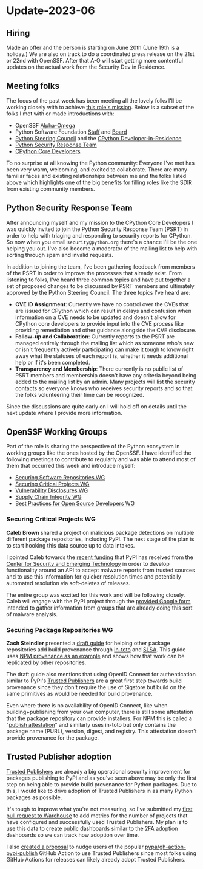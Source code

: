 # Update-2023-06

## Hiring

Made an offer and the person is starting on June 20th (June 19th is a holiday.) We are also on track to do a coordinated press release on the 21st or 22nd with OpenSSF.
After that A-O will start getting more contentful updates on the actual work from the Security Dev in Residence.

## Meeting folks

The focus of the past week has been meeting all the lovely folks I'll be working closely with to
achieve [this role's mission](https://sethmlarson.dev/security-developer-in-residence#responsibilities-and-keys-to-success).
Below is a subset of the folks I met with or made introductions with:

- OpenSSF [Alpha-Omega](https://alpha-omega.dev/)
- Python Software Foundation [Staff](https://www.python.org/psf/records/staff/) and [Board](https://www.python.org/psf/board/)
- [Python Steering Council](https://peps.python.org/pep-8104/#results) and the [CPython Developer-in-Residence](https://lukasz.langa.pl/)
- [Python Security Response Team](https://www.python.org/dev/security/)
- [CPython Core Developers](https://discuss.python.org/t/introduction-from-security-developer-in-residence/28588/3)

To no surprise at all knowing the Python community: Everyone I've met has been very warm, welcoming, and excited to collaborate.
There are many familiar faces and existing relationships between me and the folks listed above which highlights one
of the big benefits for filling roles like the SDIR from existing community members.

## Python Security Response Team

After announcing myself and my mission to the CPython Core Developers I was quickly invited to join the Python Security Response Team (PSRT)
in order to help with triaging and responding to security reports for CPython. So now when you email `security@python.org` there's
a chance I'll be the one helping you out. I've also become a moderator of the mailing list to help with sorting through spam and invalid requests.

In addition to joining the team, I've been gathering feedback from members of the PSRT in order to improve the processes that
already exist. From listening to folks, I've heard three common topics and have put together a set of proposed changes to be discussed by PSRT members
and ultimately approved by the Python Steering Council. The three topics I've heard are:

- **CVE ID Assignment**: Currently we have no control over the CVEs that are issued for CPython which can result in delays and confusion when information on a CVE needs to be updated
  and doesn't allow for CPython core developers to provide input into the CVE process like providing remediation and other guidance alongside the CVE disclosure.
- **Follow-up and Collaboration**: Currently reports to the PSRT are managed entirely through the mailing list which as someone who's new or isn't frequently
  actively participating can make it tough to know right away what the statuses of each report is, whether it needs additional help or if it's been completed.
- **Transparency and Membership**: There currently is no public list of PSRT members and membership doesn't have any criteria beyond being added to the mailing list by an admin.
  Many projects will list the security contacts so everyone knows who receives security reports and so that the folks volunteering their time can be recognized.

Since the discussions are quite early on I will hold off on details until the next update where I provide more information.

## OpenSSF Working Groups

Part of the role is sharing the perspective of the Python ecosystem in working groups
like the ones hosted by the OpenSSF. I have identified the following meetings to contribute to regularly
and was able to attend most of them that occurred this week and introduce myself:

- [Securing Software Repositories WG](https://github.com/ossf/wg-securing-software-repos)
- [Securing Critical Projects WG](https://github.com/ossf/wg-securing-critical-projects)
- [Vulnerability Disclosures WG](https://github.com/ossf/wg-vulnerability-disclosures)
- [Supply Chain Integrity WG](https://github.com/ossf/wg-supply-chain-integrity)
- [Best Practices for Open Source Developers WG](https://github.com/ossf/wg-best-practices-os-developers)

### Securing Critical Projects WG

**Caleb Brown** shared a project on malicious package detections on multiple different
package repositories, including PyPI. The next stage of the plan is to start hooking this
data source up to data intakes.

I pointed Caleb towards the [recent funding](https://discuss.python.org/t/pypi-malware-detection-project/28222) that PyPI has received from the
[Center for Security and Emerging Technology](https://cset.georgetown.edu/)
in order to develop functionality around an API to accept malware reports
from trusted sources and to use this information for quicker resolution times
and potentially automated resolution via soft-deletes of releases.

The entire group was excited for this work and will be following closely.
Caleb will engage with the PyPI project through the [provided Google form](https://forms.gle/ixRoNJEPVNekFN7H7)
intended to gather information from groups that are already doing this sort of malware analysis.

### Securing Package Repositories WG

**Zach Steindler** presented a [draft guide](https://github.com/ossf/wg-securing-software-repos/pull/17) for helping other
package repositories add build provenance through [in-toto](https://in-toto.io/) and [SLSA](https://slsa.dev). This guide uses [NPM provenance as an example](https://github.blog/2023-04-19-introducing-npm-package-provenance/)
and shows how that work can be replicated by other repositories.

The draft guide also mentions that using OpenID Connect for authentication similar to PyPI's [Trusted Publishers](https://docs.pypi.org/trusted-publishers) are a great first step towards build provenance since
they don't require the use of Sigstore but build on the same primitives as would be needed for build provenance.

Even where there is no availability of OpenID Connect, like when building+publishing from your own computer, there is still
some attestation that the package repository can provide installers. For NPM this is called a "[publish attestation](https://github.com/npm/attestation/tree/main/specs/publish/v0.1)" and similarly uses in-toto
but only contains the package name (PURL), version, digest, and registry. This attestation doesn't provide provenance for the package.

## Trusted Publisher adoption

[Trusted Publishers](https://docs.pypi.org/trusted-publishers) are already a big operational security improvement for packages publishing to PyPI and as you've seen above may be
only the first step on being able to provide build provenance for Python packages. Due to this, I would like to drive adoption of
Trusted Publishers in as many Python packages as possible.

It's tough to improve what you're not measuring, so I've submitted my [first pull request to Warehouse](https://github.com/pypi/warehouse/pull/14044)
to add metrics for the number of projects that have configured and successfully used Trusted Publishers. My plan is to use this data to create public dashboards similar to
the 2FA adoption dashboards so we can track how adoption over time.

I also [created a proposal](https://github.com/pypa/gh-action-pypi-publish/issues/164) to nudge users of the popular
[pypa/gh-action-pypi-publish](https://github.com/pypa/gh-action-pypi-publish) GitHub Action to use Trusted Publishers since
most folks using GitHub Actions for releases can likely already adopt Trusted Publishers.
